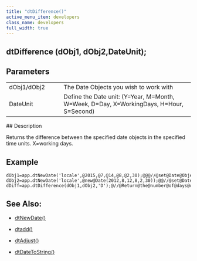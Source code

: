 ```yaml
---
title: "dtDifference()"
active_menu_item: developers
class_name: developers
full_width: true
---
```



## dtDifference (dObj1, dObj2,DateUnit);

## Parameters

<table>
<tr>
<td width="133">
dObj1/dObj2

</td>
<td width="20">
</td>
<td width="750">
The Date Objects you wish to work with

</td>
</tr>
<tr>
<td width="133">
DateUnit

</td>
<td width="20">
</td>
<td width="750">
Define the Date unit: (Y=Year, M=Month, W=Week, D=Day, X=WorkingDays, H=Hour, S=Second)

</td>
</tr>
</table>
## Description

Returns the difference between the specified date objects in the specified time units. X=working days.

## Example

    dObj1=app.dtNewDate('locale',@2015,@7,@14,@8,@2,30);@@@//@set@Date@Object(1)@to@Fri@Aug@14@2015@08:02:30
    dObj2=app.dtNewDate('locale',@new@Date(2012,8,12,8,2,30));@@//@set@Date@Object(2)@to@Wed@Sep@12@2012@08:02:30
    dDiff=app.dtDifference(dObj1,dObj2,'D');@//@Return@the@number@of@days@difference@(1066@days)@between@the@2@date@objects)
   

## See Also:

 - [dtNewDate()](dtnewdate.htm)

 - [dtadd()](dtadd.htm)

 - [dtAdjust()](dtadjust.htm)

 - [dtDateToString()](dtdatetostring.htm)


